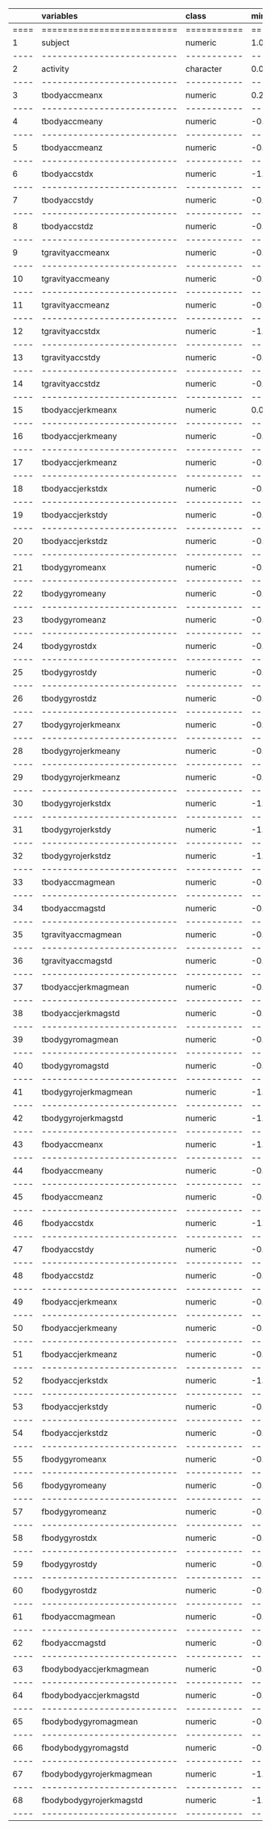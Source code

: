 
|    | variables                | class     | min.value | max.value | measure     | domain | accgyro     | signal  | jerk | magnitude | direction |
|:---|:-------------------------|:----------|:----------|:----------|:------------|:-------|:------------|:--------|:-----|:----------|:----------|
|====|==========================|===========|===========|===========|=============|========|=============|=========|======|===========|===========|
| 1  | subject                  | numeric   | 1.00      | 30.00     |             |        |             |         |      |           |           |
|----|--------------------------|-----------|-----------|-----------|-------------|--------|-------------|---------|------|-----------|-----------|
| 2  | activity                 | character | 0.00      | 0.00      |             |        |             |         |      |           |           |
|----|--------------------------|-----------|-----------|-----------|-------------|--------|-------------|---------|------|-----------|-----------|
| 3  | tbodyaccmeanx            | numeric   | 0.22      | 0.30      | Mean        | Time   | Accelorator | Body    |      |           | X         |
|----|--------------------------|-----------|-----------|-----------|-------------|--------|-------------|---------|------|-----------|-----------|
| 4  | tbodyaccmeany            | numeric   | -0.04     | -0.00     | Mean        | Time   | Accelorator | Body    |      |           | Y         |
|----|--------------------------|-----------|-----------|-----------|-------------|--------|-------------|---------|------|-----------|-----------|
| 5  | tbodyaccmeanz            | numeric   | -0.15     | -0.08     | Mean        | Time   | Accelorator | Body    |      |           | Z         |
|----|--------------------------|-----------|-----------|-----------|-------------|--------|-------------|---------|------|-----------|-----------|
| 6  | tbodyaccstdx             | numeric   | -1.00     | 0.63      | S Deviation | Time   | Accelorator | Body    |      |           | X         |
|----|--------------------------|-----------|-----------|-----------|-------------|--------|-------------|---------|------|-----------|-----------|
| 7  | tbodyaccstdy             | numeric   | -0.99     | 0.62      | S Deviation | Time   | Accelorator | Body    |      |           | Y         |
|----|--------------------------|-----------|-----------|-----------|-------------|--------|-------------|---------|------|-----------|-----------|
| 8  | tbodyaccstdz             | numeric   | -0.99     | 0.61      | S Deviation | Time   | Accelorator | Body    |      |           | Z         |
|----|--------------------------|-----------|-----------|-----------|-------------|--------|-------------|---------|------|-----------|-----------|
| 9  | tgravityaccmeanx         | numeric   | -0.68     | 0.97      | Mean        | Time   | Accelorator | Gravity |      |           | X         |
|----|--------------------------|-----------|-----------|-----------|-------------|--------|-------------|---------|------|-----------|-----------|
| 10 | tgravityaccmeany         | numeric   | -0.48     | 0.96      | Mean        | Time   | Accelorator | Gravity |      |           | Y         |
|----|--------------------------|-----------|-----------|-----------|-------------|--------|-------------|---------|------|-----------|-----------|
| 11 | tgravityaccmeanz         | numeric   | -0.50     | 0.96      | Mean        | Time   | Accelorator | Gravity |      |           | Z         |
|----|--------------------------|-----------|-----------|-----------|-------------|--------|-------------|---------|------|-----------|-----------|
| 12 | tgravityaccstdx          | numeric   | -1.00     | -0.83     | S Deviation | Time   | Accelorator | Gravity |      |           | X         |
|----|--------------------------|-----------|-----------|-----------|-------------|--------|-------------|---------|------|-----------|-----------|
| 13 | tgravityaccstdy          | numeric   | -0.99     | -0.64     | S Deviation | Time   | Accelorator | Gravity |      |           | Y         |
|----|--------------------------|-----------|-----------|-----------|-------------|--------|-------------|---------|------|-----------|-----------|
| 14 | tgravityaccstdz          | numeric   | -0.99     | -0.61     | S Deviation | Time   | Accelorator | Gravity |      |           | Z         |
|----|--------------------------|-----------|-----------|-----------|-------------|--------|-------------|---------|------|-----------|-----------|
| 15 | tbodyaccjerkmeanx        | numeric   | 0.04      | 0.13      | Mean        | Time   | Accelorator | Body    | Jerk |           | X         |
|----|--------------------------|-----------|-----------|-----------|-------------|--------|-------------|---------|------|-----------|-----------|
| 16 | tbodyaccjerkmeany        | numeric   | -0.04     | 0.06      | Mean        | Time   | Accelorator | Body    | Jerk |           | Y         |
|----|--------------------------|-----------|-----------|-----------|-------------|--------|-------------|---------|------|-----------|-----------|
| 17 | tbodyaccjerkmeanz        | numeric   | -0.07     | 0.04      | Mean        | Time   | Accelorator | Body    | Jerk |           | Z         |
|----|--------------------------|-----------|-----------|-----------|-------------|--------|-------------|---------|------|-----------|-----------|
| 18 | tbodyaccjerkstdx         | numeric   | -0.99     | 0.54      | S Deviation | Time   | Accelorator | Body    | Jerk |           | X         |
|----|--------------------------|-----------|-----------|-----------|-------------|--------|-------------|---------|------|-----------|-----------|
| 19 | tbodyaccjerkstdy         | numeric   | -0.99     | 0.36      | S Deviation | Time   | Accelorator | Body    | Jerk |           | Y         |
|----|--------------------------|-----------|-----------|-----------|-------------|--------|-------------|---------|------|-----------|-----------|
| 20 | tbodyaccjerkstdz         | numeric   | -0.99     | 0.03      | S Deviation | Time   | Accelorator | Body    | Jerk |           | Z         |
|----|--------------------------|-----------|-----------|-----------|-------------|--------|-------------|---------|------|-----------|-----------|
| 21 | tbodygyromeanx           | numeric   | -0.21     | 0.19      | Mean        | Time   | Gyroscope   | Body    |      |           | X         |
|----|--------------------------|-----------|-----------|-----------|-------------|--------|-------------|---------|------|-----------|-----------|
| 22 | tbodygyromeany           | numeric   | -0.20     | 0.03      | Mean        | Time   | Gyroscope   | Body    |      |           | Y         |
|----|--------------------------|-----------|-----------|-----------|-------------|--------|-------------|---------|------|-----------|-----------|
| 23 | tbodygyromeanz           | numeric   | -0.07     | 0.18      | Mean        | Time   | Gyroscope   | Body    |      |           | Z         |
|----|--------------------------|-----------|-----------|-----------|-------------|--------|-------------|---------|------|-----------|-----------|
| 24 | tbodygyrostdx            | numeric   | -0.99     | 0.27      | S Deviation | Time   | Gyroscope   | Body    |      |           | X         |
|----|--------------------------|-----------|-----------|-----------|-------------|--------|-------------|---------|------|-----------|-----------|
| 25 | tbodygyrostdy            | numeric   | -0.99     | 0.48      | S Deviation | Time   | Gyroscope   | Body    |      |           | Y         |
|----|--------------------------|-----------|-----------|-----------|-------------|--------|-------------|---------|------|-----------|-----------|
| 26 | tbodygyrostdz            | numeric   | -0.99     | 0.56      | S Deviation | Time   | Gyroscope   | Body    |      |           | Z         |
|----|--------------------------|-----------|-----------|-----------|-------------|--------|-------------|---------|------|-----------|-----------|
| 27 | tbodygyrojerkmeanx       | numeric   | -0.16     | -0.02     | Mean        | Time   | Gyroscope   | Body    | Jerk |           | X         |
|----|--------------------------|-----------|-----------|-----------|-------------|--------|-------------|---------|------|-----------|-----------|
| 28 | tbodygyrojerkmeany       | numeric   | -0.08     | -0.01     | Mean        | Time   | Gyroscope   | Body    | Jerk |           | Y         |
|----|--------------------------|-----------|-----------|-----------|-------------|--------|-------------|---------|------|-----------|-----------|
| 29 | tbodygyrojerkmeanz       | numeric   | -0.09     | -0.01     | Mean        | Time   | Gyroscope   | Body    | Jerk |           | Z         |
|----|--------------------------|-----------|-----------|-----------|-------------|--------|-------------|---------|------|-----------|-----------|
| 30 | tbodygyrojerkstdx        | numeric   | -1.00     | 0.18      | S Deviation | Time   | Gyroscope   | Body    | Jerk |           | X         |
|----|--------------------------|-----------|-----------|-----------|-------------|--------|-------------|---------|------|-----------|-----------|
| 31 | tbodygyrojerkstdy        | numeric   | -1.00     | 0.30      | S Deviation | Time   | Gyroscope   | Body    | Jerk |           | Y         |
|----|--------------------------|-----------|-----------|-----------|-------------|--------|-------------|---------|------|-----------|-----------|
| 32 | tbodygyrojerkstdz        | numeric   | -1.00     | 0.19      | S Deviation | Time   | Gyroscope   | Body    | Jerk |           | Z         |
|----|--------------------------|-----------|-----------|-----------|-------------|--------|-------------|---------|------|-----------|-----------|
| 33 | tbodyaccmagmean          | numeric   | -0.99     | 0.64      | Mean        | Time   | Accelorator | Body    |      | Magnitude |           |
|----|--------------------------|-----------|-----------|-----------|-------------|--------|-------------|---------|------|-----------|-----------|
| 34 | tbodyaccmagstd           | numeric   | -0.99     | 0.43      | S Deviation | Time   | Accelorator | Body    |      | Magnitude |           |
|----|--------------------------|-----------|-----------|-----------|-------------|--------|-------------|---------|------|-----------|-----------|
| 35 | tgravityaccmagmean       | numeric   | -0.99     | 0.64      | Mean        | Time   | Accelorator | Gravity |      | Magnitude |           |
|----|--------------------------|-----------|-----------|-----------|-------------|--------|-------------|---------|------|-----------|-----------|
| 36 | tgravityaccmagstd        | numeric   | -0.99     | 0.43      | S Deviation | Time   | Accelorator | Gravity |      | Magnitude |           |
|----|--------------------------|-----------|-----------|-----------|-------------|--------|-------------|---------|------|-----------|-----------|
| 37 | tbodyaccjerkmagmean      | numeric   | -0.99     | 0.43      | Mean        | Time   | Accelorator | Body    | Jerk | Magnitude |           |
|----|--------------------------|-----------|-----------|-----------|-------------|--------|-------------|---------|------|-----------|-----------|
| 38 | tbodyaccjerkmagstd       | numeric   | -0.99     | 0.45      | S Deviation | Time   | Accelorator | Body    | Jerk | Magnitude |           |
|----|--------------------------|-----------|-----------|-----------|-------------|--------|-------------|---------|------|-----------|-----------|
| 39 | tbodygyromagmean         | numeric   | -0.98     | 0.42      | Mean        | Time   | Gyroscope   | Body    |      | Magnitude |           |
|----|--------------------------|-----------|-----------|-----------|-------------|--------|-------------|---------|------|-----------|-----------|
| 40 | tbodygyromagstd          | numeric   | -0.98     | 0.30      | S Deviation | Time   | Gyroscope   | Body    |      | Magnitude |           |
|----|--------------------------|-----------|-----------|-----------|-------------|--------|-------------|---------|------|-----------|-----------|
| 41 | tbodygyrojerkmagmean     | numeric   | -1.00     | 0.09      | Mean        | Time   | Gyroscope   | Body    | Jerk | Magnitude |           |
|----|--------------------------|-----------|-----------|-----------|-------------|--------|-------------|---------|------|-----------|-----------|
| 42 | tbodygyrojerkmagstd      | numeric   | -1.00     | 0.25      | S Deviation | Time   | Gyroscope   | Body    | Jerk | Magnitude |           |
|----|--------------------------|-----------|-----------|-----------|-------------|--------|-------------|---------|------|-----------|-----------|
| 43 | fbodyaccmeanx            | numeric   | -1.00     | 0.54      | Mean        | Freq   | Accelorator | Body    |      |           | X         |
|----|--------------------------|-----------|-----------|-----------|-------------|--------|-------------|---------|------|-----------|-----------|
| 44 | fbodyaccmeany            | numeric   | -0.99     | 0.52      | Mean        | Freq   | Accelorator | Body    |      |           | Y         |
|----|--------------------------|-----------|-----------|-----------|-------------|--------|-------------|---------|------|-----------|-----------|
| 45 | fbodyaccmeanz            | numeric   | -0.99     | 0.28      | Mean        | Freq   | Accelorator | Body    |      |           | Z         |
|----|--------------------------|-----------|-----------|-----------|-------------|--------|-------------|---------|------|-----------|-----------|
| 46 | fbodyaccstdx             | numeric   | -1.00     | 0.66      | S Deviation | Freq   | Accelorator | Body    |      |           | X         |
|----|--------------------------|-----------|-----------|-----------|-------------|--------|-------------|---------|------|-----------|-----------|
| 47 | fbodyaccstdy             | numeric   | -0.99     | 0.56      | S Deviation | Freq   | Accelorator | Body    |      |           | Y         |
|----|--------------------------|-----------|-----------|-----------|-------------|--------|-------------|---------|------|-----------|-----------|
| 48 | fbodyaccstdz             | numeric   | -0.99     | 0.69      | S Deviation | Freq   | Accelorator | Body    |      |           | Z         |
|----|--------------------------|-----------|-----------|-----------|-------------|--------|-------------|---------|------|-----------|-----------|
| 49 | fbodyaccjerkmeanx        | numeric   | -0.99     | 0.47      | Mean        | Freq   | Accelorator | Body    | Jerk |           | X         |
|----|--------------------------|-----------|-----------|-----------|-------------|--------|-------------|---------|------|-----------|-----------|
| 50 | fbodyaccjerkmeany        | numeric   | -0.99     | 0.28      | Mean        | Freq   | Accelorator | Body    | Jerk |           | Y         |
|----|--------------------------|-----------|-----------|-----------|-------------|--------|-------------|---------|------|-----------|-----------|
| 51 | fbodyaccjerkmeanz        | numeric   | -0.99     | 0.16      | Mean        | Freq   | Accelorator | Body    | Jerk |           | Z         |
|----|--------------------------|-----------|-----------|-----------|-------------|--------|-------------|---------|------|-----------|-----------|
| 52 | fbodyaccjerkstdx         | numeric   | -1.00     | 0.48      | S Deviation | Freq   | Accelorator | Body    | Jerk |           | X         |
|----|--------------------------|-----------|-----------|-----------|-------------|--------|-------------|---------|------|-----------|-----------|
| 53 | fbodyaccjerkstdy         | numeric   | -0.99     | 0.35      | S Deviation | Freq   | Accelorator | Body    | Jerk |           | Y         |
|----|--------------------------|-----------|-----------|-----------|-------------|--------|-------------|---------|------|-----------|-----------|
| 54 | fbodyaccjerkstdz         | numeric   | -0.99     | -0.01     | S Deviation | Freq   | Accelorator | Body    | Jerk |           | Z         |
|----|--------------------------|-----------|-----------|-----------|-------------|--------|-------------|---------|------|-----------|-----------|
| 55 | fbodygyromeanx           | numeric   | -0.99     | 0.47      | Mean        | Freq   | Gyroscope   | Body    |      |           | X         |
|----|--------------------------|-----------|-----------|-----------|-------------|--------|-------------|---------|------|-----------|-----------|
| 56 | fbodygyromeany           | numeric   | -0.99     | 0.33      | Mean        | Freq   | Gyroscope   | Body    |      |           | Y         |
|----|--------------------------|-----------|-----------|-----------|-------------|--------|-------------|---------|------|-----------|-----------|
| 57 | fbodygyromeanz           | numeric   | -0.99     | 0.49      | Mean        | Freq   | Gyroscope   | Body    |      |           | Z         |
|----|--------------------------|-----------|-----------|-----------|-------------|--------|-------------|---------|------|-----------|-----------|
| 58 | fbodygyrostdx            | numeric   | -0.99     | 0.20      | S Deviation | Freq   | Gyroscope   | Body    |      |           | X         |
|----|--------------------------|-----------|-----------|-----------|-------------|--------|-------------|---------|------|-----------|-----------|
| 59 | fbodygyrostdy            | numeric   | -0.99     | 0.65      | S Deviation | Freq   | Gyroscope   | Body    |      |           | Y         |
|----|--------------------------|-----------|-----------|-----------|-------------|--------|-------------|---------|------|-----------|-----------|
| 60 | fbodygyrostdz            | numeric   | -0.99     | 0.52      | S Deviation | Freq   | Gyroscope   | Body    |      |           | Z         |
|----|--------------------------|-----------|-----------|-----------|-------------|--------|-------------|---------|------|-----------|-----------|
| 61 | fbodyaccmagmean          | numeric   | -0.99     | 0.59      | Mean        | Freq   | Accelorator | Body    |      | Magnitude |           |
|----|--------------------------|-----------|-----------|-----------|-------------|--------|-------------|---------|------|-----------|-----------|
| 62 | fbodyaccmagstd           | numeric   | -0.99     | 0.18      | S Deviation | Freq   | Accelorator | Body    |      | Magnitude |           |
|----|--------------------------|-----------|-----------|-----------|-------------|--------|-------------|---------|------|-----------|-----------|
| 63 | fbodybodyaccjerkmagmean  | numeric   | -0.99     | 0.54      | Mean        | Freq   | Accelorator | Body    | Jerk | Magnitude |           |
|----|--------------------------|-----------|-----------|-----------|-------------|--------|-------------|---------|------|-----------|-----------|
| 64 | fbodybodyaccjerkmagstd   | numeric   | -0.99     | 0.32      | S Deviation | Freq   | Accelorator | Body    | Jerk | Magnitude |           |
|----|--------------------------|-----------|-----------|-----------|-------------|--------|-------------|---------|------|-----------|-----------|
| 65 | fbodybodygyromagmean     | numeric   | -0.99     | 0.20      | Mean        | Freq   | Gyroscope   | Body    |      | Magnitude |           |
|----|--------------------------|-----------|-----------|-----------|-------------|--------|-------------|---------|------|-----------|-----------|
| 66 | fbodybodygyromagstd      | numeric   | -0.98     | 0.24      | S Deviation | Freq   | Gyroscope   | Body    |      | Magnitude |           |
|----|--------------------------|-----------|-----------|-----------|-------------|--------|-------------|---------|------|-----------|-----------|
| 67 | fbodybodygyrojerkmagmean | numeric   | -1.00     | 0.15      | Mean        | Freq   | Gyroscope   | Body    | Jerk | Magnitude |           |
|----|--------------------------|-----------|-----------|-----------|-------------|--------|-------------|---------|------|-----------|-----------|
| 68 | fbodybodygyrojerkmagstd  | numeric   | -1.00     | 0.29      | S Deviation | Freq   | Gyroscope   | Body    | Jerk | Magnitude |           |
|----|--------------------------|-----------|-----------|-----------|-------------|--------|-------------|---------|------|-----------|-----------|


